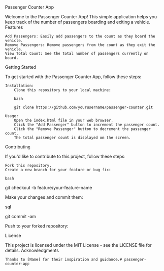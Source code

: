 Passenger Counter App

Welcome to the Passenger Counter App! This simple application helps you keep track of the number of passengers boarding and exiting a vehicle.
Features

    Add Passengers: Easily add passengers to the count as they board the vehicle.
    Remove Passengers: Remove passengers from the count as they exit the vehicle.
    View Total Count: See the total number of passengers currently on board.

Getting Started

To get started with the Passenger Counter App, follow these steps:

    Installation:
        Clone this repository to your local machine:

        bash

        git clone https://github.com/yourusername/passenger-counter.git

    Usage:
        Open the index.html file in your web browser.
        Click the "Add Passenger" button to increment the passenger count.
        Click the "Remove Passenger" button to decrement the passenger count.
        The total passenger count is displayed on the screen.

Contributing

If you'd like to contribute to this project, follow these steps:

    Fork this repository.
    Create a new branch for your feature or bug fix:

    bash

git checkout -b feature/your-feature-name

Make your changes and commit them:

sql

git commit -am 

Push to your forked repository:


License

This project is licensed under the MIT License - see the LICENSE file for details.
Acknowledgments

    Thanks to [Name] for their inspiration and guidance.# passenger-counter-app
